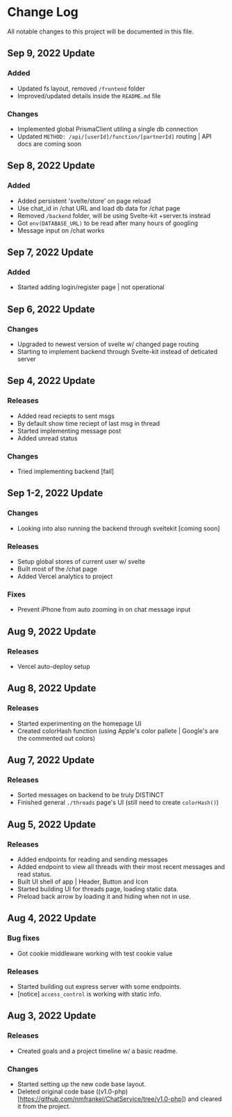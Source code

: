 # Change Log

All notable changes to this project will be documented in this file.

## Sep 9, 2022 Update

### Added

- Updated fs layout, removed `/frontend` folder
- Improved/updated details inside the `README.md` file

### Changes

- Implemented global PrismaClient utiling a single db connection
- Updated `METHOD: /api/[userId]/function/[partnerId]` routing | API docs are coming soon

## Sep 8, 2022 Update

### Added

- Added persistent 'svelte/store' on page reload
- Use chat_id in /chat URL and load db data for /chat page
- Removed `/backend` folder, will be using Svelte-kit +server.ts instead
- Got `env(DATABASE_URL)` to be read after many hours of googling
- Message input on /chat works

## Sep 7, 2022 Update

### Added

- Started adding login/register page | not operational

## Sep 6, 2022 Update

### Changes

- Upgraded to newest version of svelte w/ changed page routing
- Starting to implement backend through Svelte-kit instead of deticated server

## Sep 4, 2022 Update

### Releases

- Added read reciepts to sent msgs
- By default show time reciept of last msg in thread
- Started implementing message post
- Added unread status

### Changes

- Tried implementing backend [fail]

## Sep 1-2, 2022 Update

### Changes

- Looking into also running the backend through sveltekit [coming soon]

### Releases

- Setup global stores of current user w/ svelte
- Built most of the /chat page
- Added Vercel analytics to project

### Fixes

- Prevent iPhone from auto zooming in on chat message input

## Aug 9, 2022 Update

### Releases

- Vercel auto-deploy setup

## Aug 8, 2022 Update

### Releases

- Started experimenting on the homepage UI
- Created colorHash function (using Apple's color pallete | Google's are the commented out colors)

## Aug 7, 2022 Update

### Releases

- Sorted messages on backend to be truly DISTINCT
- Finished general `./threads` page's UI (still need to create `colorHash()`)

## Aug 5, 2022 Update

### Releases

- Added endpoints for reading and sending messages
- Added endpoint to view all threads with their most recent messages and read status.
- Built UI shell of app | Header, Button and Icon
- Started building UI for threads page, loading static data.
- Preload back arrow by loading it and hiding when not in use.

## Aug 4, 2022 Update

### Bug fixes

- Got cookie middleware working with test cookie value

### Releases

- Started building out express server with some endpoints.
- [notice] `access_control` is working with static info.

## Aug 3, 2022 Update

### Releases

- Created goals and a project timeline w/ a basic readme.

### Changes

- Started setting up the new code base layout.
- Deleted original code base ((v1.0-php)[https://github.com/nmfrankel/ChatService/tree/v1.0-php]) and cleared it from the project.
